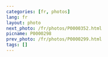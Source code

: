 ```yaml
---
categories: [fr, photos]
lang: fr
layout: photo
next_photo: /fr/photos/P0000352.html
picname: P0000298
prev_photo: /fr/photos/P0000299.html
tags: []
---
```

